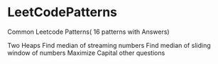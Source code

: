 # LeetCodePatterns
Common Leetcode Patterns( 16 patterns with Answers)

Two Heaps
Find median of streaming numbers
Find median of sliding window of numbers
Maximize Capital
other questions
